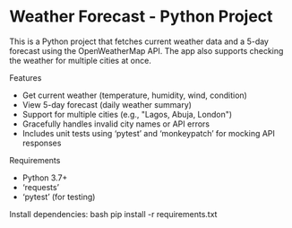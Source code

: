 # Weather Forecast - Python Project

This is a  Python project that fetches current weather data and a 5-day forecast using the OpenWeatherMap API. 
The app also supports checking the weather for multiple cities at once.

Features

- Get current weather (temperature, humidity, wind, condition)
- View 5-day forecast (daily weather summary)
- Support for multiple cities (e.g., "Lagos, Abuja, London")
- Gracefully handles invalid city names or API errors
- Includes unit tests using ‘pytest’ and ‘monkeypatch’ for mocking API responses

Requirements

- Python 3.7+
- ‘requests’
- ‘pytest’ (for testing)

Install dependencies:
bash
pip install -r requirements.txt


